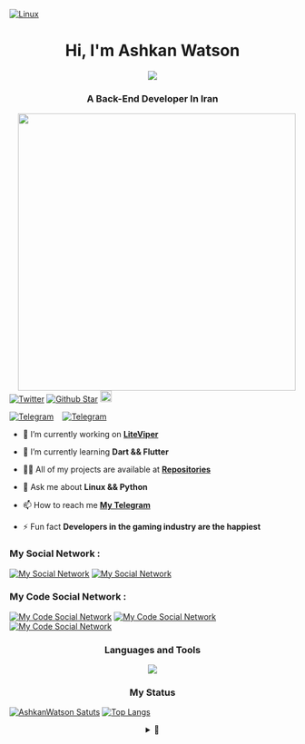 [![Linux](https://media.tenor.com/dHk-LfzHrtwAAAAi/linux-computer.gif)](https://www.linux.org/)
<!---![Banner](https://i.gifer.com/Ry6p.gif)--->

<h1 align="center">Hi, I'm Ashkan Watson</h1> 

<p align="center">
  <a href="https://github.com/AshkanWatson/Pacman">
    <img src="https://user-images.githubusercontent.com/74038190/212284158-e840e285-664b-44d7-b79b-e264b5e54825.gif"/>
  </a>

<!---!  <a href="https://discord.com/channels/@me/361782573883719680">
    <img align="right" src="https://dcbadge.vercel.app/api/shield/361782573883719680&style=for-the-badge&theme=?theme=clean-inverted&logoColor=000000"/>
  </a>--->
  
<h3 align="center">A Back-End Developer In Iran</h3>
<a href="https://archlinux.org/">
  <img src="https://c.tenor.com/ZlsLFQje6kkAAAAC/apx-creative.gif" align="right"  width="489" height="489">
</a>

[![Twitter](https://img.shields.io/twitter/follow/AshkanWatson?color=black&label=%20Follow%20Me&logo=twitter&logoColor=black&style=flat-square)](https://twitter.com/ashkanwatson)
[![Github Star](https://img.shields.io/github/stars/AshkanWatson?color=black&label=%20Stars&logo=github&logoColor=black&style=flat-square)](https://github.com/AshkanWatson/AshkanWatson)
  <a href="https://github.com/AshkanWatson/">
    <img height="20" src="https://komarev.com/ghpvc/?username=your-AshkanWatson&style=for-the-badge&color=000000&label=views"/>
  </a>

[![Telegram](https://img.shields.io/badge/WatsonShop-4d4d4d?style=for-the-badge&logo=telegram&logoColor=black)](https://t.me/Watsonshop/)&nbsp;&nbsp;&nbsp;
[![Telegram](https://img.shields.io/badge/LiteViper-4d4d4d?style=for-the-badge&logo=telegram&logoColor=black)](https://t.me/LiteViper/)&nbsp;&nbsp;&nbsp;
  
- 🔭 I’m currently working on **[LiteViper](https://github.com/LiteViper)**

- 🌱 I’m currently learning **Dart && Flutter**

- 👨‍💻 All of my projects are available at **[Repositories](https://github.com/AshkanWatson?tab=repositories)**

- 💬 Ask me about **Linux && Python**

- 📫 How to reach me **[My Telegram](https://t.me/ashkangamer)**

- ⚡ Fun fact **Developers in the gaming industry are the happiest**

<h3 align="left">My Social Network :</h3>
<p align="left">
  
[![My Social Network](https://skillicons.dev/icons?i=instagram)](https://instgram.com/AshkanWatson)
  [![My Social Network](https://skillicons.dev/icons?i=twitter)](https://twitter.com/AshkanWatson)
  
</p>

<h3 align="left">My Code Social Network :</h3>
<p align="left">
  
[![My Code Social Network](https://skillicons.dev/icons?i=linkedin&theme=dark)](https://linkedin.com/in/ashkanwatson?trk=people-guest_people_search-card)
[![My Code Social Network](https://skillicons.dev/icons?i=github&theme=dark)](https://github.com/AshkanWatson)
  [![My Code Social Network](https://skillicons.dev/icons?i=stackoverflow&theme=dark)](https://stackoverflow.com/users/20754446/ashkanwatson)
</p>

<h3 align="center">Languages and Tools</h3>

<p align="center">
  <a href="https://github.com/AshkanWatson">
    <img src="https://skillicons.dev/icons?i=py,dart,django,flutter,bash,discord,bots,docker,figma,xd,ai,ps,ae,pr,firebase,git,github,vscode,visualstudio,androidstudio,vim,idea,linux,cloudflare,gcp,heroku,fastapi,mysql,wordpress,selenium" />
  </a>
</p>


<h3 align ="center">My Status</h3>

[![AshkanWatson Satuts](https://github-readme-stats.vercel.app/api?username=ashkanwatson&show_icons=true&bg_color=00000000&theme=gotham&title_color=#42f5c5&text_color=#42f5c5&icon_color=42f5c5&border_color=42f5c5&bg_color=42f5c5&hide_border=false)](https://github.com/AshkanWatson/AshkanWatson)
[![Top Langs](https://github-readme-stats.vercel.app/api/top-langs/?username=AshkanWatson&layout=demo&show_icons=truebg_color=00000000&theme=gotham&title_color=#42f5c5&text_color=#42f5c5&icon_color=42f5c5&border_color=42f5c5&bg_color=42f5c5&hide_border=false)](https://github.com/AshkanWatson/AshkanWatson)
 
<details>
  <summary align ="center">🦕</summary>

  
<p align="center">
  <a href="https://github.com/AshkanWatson">
    <img src="https://user-images.githubusercontent.com/74038190/212284136-03988914-d899-44b4-b1d9-4eeccf656e44.gif" />
  </a>
</p>
